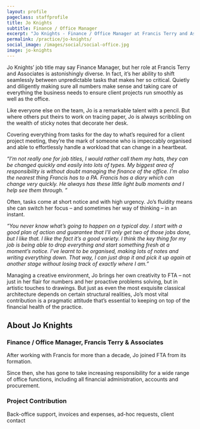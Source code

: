 ```yaml
---
layout: profile
pageclass: staffprofile
title: Jo Knights
subtitle: Finance / Office Manager
excerpt: "Jo Knights - Finance / Office Manager at Francis Terry and Associates"
permalink: /practice/jo-knights/
social_image: /images/social/social-office.jpg
image: jo-knights
---
```

<p>
	Jo Knights’ job title may say Finance Manager, but her role at Francis Terry and Associates is astonishingly diverse. In fact, it’s her ability to shift seamlessly between unpredictable tasks that makes her so critical. Quietly and diligently making sure all numbers make sense and taking care of everything the business needs to ensure client projects run smoothly as well as the office.
</p><p>
	Like everyone else on the team, Jo is a remarkable talent with a pencil. But where others put theirs to work on tracing paper, Jo is always scribbling on the wealth of sticky notes that decorate her desk. 
</p><p>
	Covering everything from tasks for the day to what’s required for a client project meeting, they’re the mark of someone who is impeccably organised and able to effortlessly handle a workload that can change in a heartbeat.
</p><p>
	<em>“I’m not really one for job titles, I would rather call them my hats, they can be changed quickly and easily into lots of types.  My biggest area of responsibility is without doubt managing the finance of the office. I’m also the nearest thing Francis has to a PA. Francis has a diary which can change very quickly. He always has these little light bulb moments and I help see them through. ”</em>
</p><p>
	Often, tasks come at short notice and with high urgency. Jo’s fluidity means she can switch her focus – and sometimes her way of thinking – in an instant.
</p><p>
	<em>“You never know what’s going to happen on a typical day. I start with a good plan of action and guarantee that I’ll only get two of those jobs done, but I like that. I like the fact it’s a good variety. I think the key thing for my job is being able to drop everything and start something fresh at a moment’s notice. I’ve learnt to be organised, making lots of notes and writing everything down. That way, I can just drop it and pick it up again at another stage without losing track of exactly where I am.”</em>
</p><p>
	Managing a creative environment, Jo brings her own creativity to FTA – not just in her flair for numbers and her proactive problems solving, but in artistic touches to drawings. But just as even the most exquisite classical architecture depends on certain structural realities, Jo’s most vital contribution is a pragmatic attitude that’s essential to keeping on top of the financial health of the practice.
</p>

<lineout></lineout>

<h2 class="bottom">About Jo Knights</h2>
<h3>Finance / Office Manager, Francis Terry & Associates</h3>
<p>
	After working with Francis for more than a decade, Jo joined FTA from its formation.
</p><p class="bottom">
	Since then, she has gone to take increasing responsibility for a wide range of office functions, including all financial administration, accounts and procurement.
</p>
<h3>Project Contribution</h3>
<p>
	Back-office support, invoices and expenses, ad-hoc requests, client contact
</p>